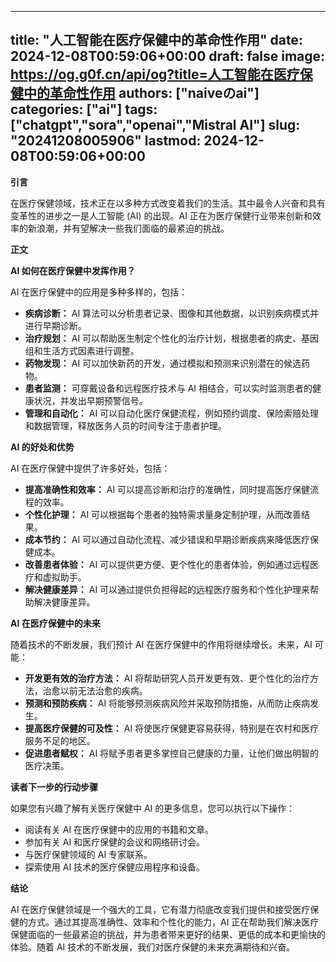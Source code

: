 
---
title: "人工智能在医疗保健中的革命性作用"
date: 2024-12-08T00:59:06+00:00
draft: false
image: https://og.g0f.cn/api/og?title=人工智能在医疗保健中的革命性作用
authors: ["naiveのai"]
categories: ["ai"]
tags: ["chatgpt","sora","openai","Mistral AI"]
slug: "20241208005906"
lastmod: 2024-12-08T00:59:06+00:00
---
**引言**

在医疗保健领域，技术正在以多种方式改变着我们的生活。其中最令人兴奋和具有变革性的进步之一是人工智能 (AI) 的出现。AI 正在为医疗保健行业带来创新和效率的新浪潮，并有望解决一些我们面临的最紧迫的挑战。

**正文**

**AI 如何在医疗保健中发挥作用？**

AI 在医疗保健中的应用是多种多样的，包括：

- **疾病诊断：** AI 算法可以分析患者记录、图像和其他数据，以识别疾病模式并进行早期诊断。
- **治疗规划：** AI 可以帮助医生制定个性化的治疗计划，根据患者的病史、基因组和生活方式因素进行调整。
- **药物发现：** AI 可以加快新药的开发，通过模拟和预测来识别潜在的候选药物。
- **患者监测：** 可穿戴设备和远程医疗技术与 AI 相结合，可以实时监测患者的健康状况，并发出早期预警信号。
- **管理和自动化：** AI 可以自动化医疗保健流程，例如预约调度、保险索赔处理和数据管理，释放医务人员的时间专注于患者护理。

**AI 的好处和优势**

AI 在医疗保健中提供了许多好处，包括：

- **提高准确性和效率：** AI 可以提高诊断和治疗的准确性，同时提高医疗保健流程的效率。
- **个性化护理：** AI 可以根据每个患者的独特需求量身定制护理，从而改善结果。
- **成本节约：** AI 可以通过自动化流程、减少错误和早期诊断疾病来降低医疗保健成本。
- **改善患者体验：** AI 可以提供更方便、更个性化的患者体验，例如通过远程医疗和虚拟助手。
- **解决健康差异：** AI 可以通过提供负担得起的远程医疗服务和个性化护理来帮助解决健康差异。

**AI 在医疗保健中的未来**

随着技术的不断发展，我们预计 AI 在医疗保健中的作用将继续增长。未来，AI 可能：

- **开发更有效的治疗方法：** AI 将帮助研究人员开发更有效、更个性化的治疗方法，治愈以前无法治愈的疾病。
- **预测和预防疾病：** AI 将能够预测疾病风险并采取预防措施，从而防止疾病发生。
- **提高医疗保健的可及性：** AI 将使医疗保健更容易获得，特别是在农村和医疗服务不足的地区。
- **促进患者赋权：** AI 将赋予患者更多掌控自己健康的力量，让他们做出明智的医疗决策。

**读者下一步的行动步骤**

如果您有兴趣了解有关医疗保健中 AI 的更多信息，您可以执行以下操作：

- 阅读有关 AI 在医疗保健中的应用的书籍和文章。
- 参加有关 AI 和医疗保健的会议和网络研讨会。
- 与医疗保健领域的 AI 专家联系。
- 探索使用 AI 技术的医疗保健应用程序和设备。

**结论**

AI 在医疗保健领域是一个强大的工具，它有潜力彻底改变我们提供和接受医疗保健的方式。通过其提高准确性、效率和个性化的能力，AI 正在帮助我们解决医疗保健面临的一些最紧迫的挑战，并为患者带来更好的结果、更低的成本和更愉快的体验。随着 AI 技术的不断发展，我们对医疗保健的未来充满期待和兴奋。